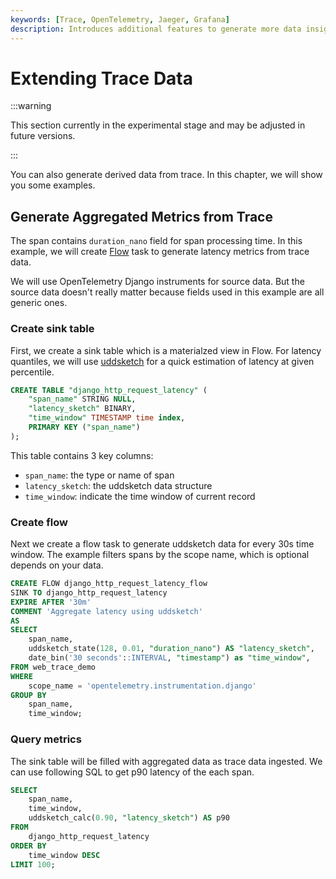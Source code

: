 ```yaml
---
keywords: [Trace, OpenTelemetry, Jaeger, Grafana]
description: Introduces additional features to generate more data insights from trace data
---
```


# Extending Trace Data

:::warning

This section currently in the experimental stage and may be adjusted in future versions.

:::

You can also generate derived data from trace. In this chapter, we will show you
some examples.

## Generate Aggregated Metrics from Trace

The span contains `duration_nano` field for span processing time. In this
example, we will create [Flow](/user-guide/flow-computation/overview.md) task to
generate latency metrics from trace data.

We will use OpenTelemetry Django instruments for source data. But the source
data doesn't really matter because fields used in this example are all generic
ones.

### Create sink table

First, we create a sink table which is a materialzed view in Flow. For latency
quantiles, we will use [uddsketch](https://arxiv.org/abs/2004.08604) for a quick
estimation of latency at given percentile.

```sql
CREATE TABLE "django_http_request_latency" (
    "span_name" STRING NULL,
    "latency_sketch" BINARY,
    "time_window" TIMESTAMP time index,
    PRIMARY KEY ("span_name")
);
```

This table contains 3 key columns:

- `span_name`: the type or name of span
- `latency_sketch`: the uddsketch data structure
- `time_window`: indicate the time window of current record

### Create flow

Next we create a flow task to generate uddsketch data for every 30s time
window. The example filters spans by the scope name, which is optional depends
on your data.

```sql
CREATE FLOW django_http_request_latency_flow
SINK TO django_http_request_latency
EXPIRE AFTER '30m'
COMMENT 'Aggregate latency using uddsketch'
AS
SELECT
    span_name,
    uddsketch_state(128, 0.01, "duration_nano") AS "latency_sketch",
    date_bin('30 seconds'::INTERVAL, "timestamp") as "time_window",
FROM web_trace_demo
WHERE
    scope_name = 'opentelemetry.instrumentation.django'
GROUP BY
    span_name,
    time_window;
```

### Query metrics

The sink table will be filled with aggregated data as trace data ingested. We
can use following SQL to get p90 latency of the each span.

```sql
SELECT
    span_name,
    time_window,
    uddsketch_calc(0.90, "latency_sketch") AS p90
FROM
    django_http_request_latency
ORDER BY
    time_window DESC
LIMIT 100;
```
